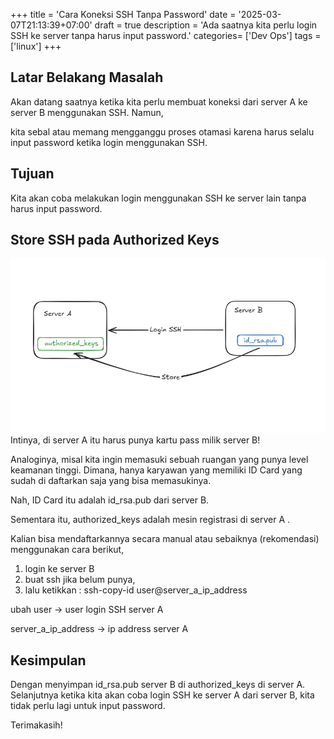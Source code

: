 +++
title = 'Cara Koneksi SSH Tanpa Password'
date = '2025-03-07T21:13:39+07:00'
draft = true
description = 'Ada saatnya kita perlu login SSH ke server tanpa harus input password.'
categories= ['Dev Ops']
tags = ['linux']
+++
## Latar Belakang Masalah
Akan datang saatnya ketika kita perlu membuat koneksi dari server A ke server B menggunakan SSH. Namun,

kita sebal atau memang mengganggu proses otamasi karena harus selalu input password ketika login menggunakan SSH.

## Tujuan
Kita akan coba melakukan login menggunakan SSH ke server lain tanpa harus input password.

## Store SSH pada Authorized Keys
![diagram-store-ssh](images/authorized_keys.png)
Intinya, di server A itu harus punya kartu pass milik server B!

Analoginya, misal kita ingin memasuki sebuah ruangan yang punya level keamanan tinggi. Dimana, hanya karyawan yang memiliki ID Card yang sudah di daftarkan saja yang bisa memasukinya.

Nah, ID Card itu adalah id_rsa.pub dari server B.

Sementara itu, authorized_keys adalah mesin registrasi di server A .

Kalian bisa mendaftarkannya secara manual atau sebaiknya (rekomendasi) menggunakan cara berikut,

1. login ke server B
2. buat ssh jika belum punya,
3. lalu ketikkan : ssh-copy-id user@server_a_ip_address

ubah user → user login SSH server A

server_a_ip_address → ip address server A

## Kesimpulan
Dengan menyimpan id_rsa.pub server B di authorized_keys di server A. Selanjutnya ketika kita akan coba login SSH ke server A dari server B, kita tidak perlu lagi untuk input password.

Terimakasih!